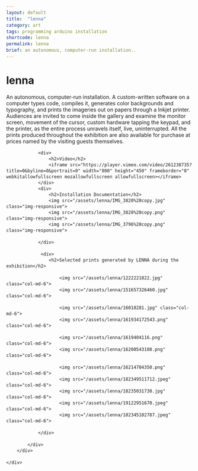 ```yaml
---
layout: default
title:  "lenna"
category: art
tags: programming arduino installation
shortcode: lenna
permalink: lenna
brief: an autonomous, computer-run installation..
---
```

<div class="content-container label-add-border" id="lightcubes">
	<div class="container-fluid">
		<div class="row">
			<div class="col-xs-10 col-xs-offset-1 text-center">
				<h1>lenna</h1>
				<p>An autonomous, computer-run installation. A custom-written software on a computer types code, compiles it, generates color backgrounds and typography, and prints the imageries out on papers through a Inkjet printer. Audiences are invited to come inside the gallery and examine the monitor screen, movement of the cursor, custom hardware tapping the keypad, and the printer, as the entire process unravels itself, live, uninterrupted. All the prints produced throughout the exhibition are also available for purchase at prices named by the visiting guests themselves.</p>

                <div>
                    <h2>Video</h2>
                    <iframe src="https://player.vimeo.com/video/261238735?title=0&byline=0&portrait=0" width="800" height="450" frameborder="0" webkitallowfullscreen mozallowfullscreen allowfullscreen></iframe>
                </div>
				<div>
                    <h2>Installation Documentation</h2>
				    <img src="/assets/lenna/IMG_3820%20copy.jpg" class="img-responsive">
                    <img src="/assets/lenna/IMG_3828%20copy.png" class="img-responsive">
                    <img src="/assets/lenna/IMG_3796%20copy.png" class="img-responsive">
                    
                </div>
                 
                 <div>
                    <h2>Selected prints generated by LENNA during the exhibition</h2>
                
                        <img src="/assets/lenna/1222221822.jpg" class="col-md-6">
                        <img src="/assets/lenna/151657326460.jpg" class="col-md-6">
             
                        <img src="/assets/lenna/16018281.jpg" class="col-md-6">
                        <img src="/assets/lenna/161934172543.png" class="col-md-6">
            
                        <img src="/assets/lenna/1619404116.png" class="col-md-6">
                        <img src="/assets/lenna/16200543108.png" class="col-md-6">
             
                        <img src="/assets/lenna/16214704350.png" class="col-md-6">
                        <img src="/assets/lenna/182349511712.jpeg" class="col-md-6">
                        <img src="/assets/lenna/18235031730.jpg" class="col-md-6">
                        <img src="/assets/lenna/19122951670.jpeg" class="col-md-6">
                        <img src="/assets/lenna/182345102787.jpeg" class="col-md-6">
                   
                </div>
				
			</div>
		</div>

	</div>
</div>